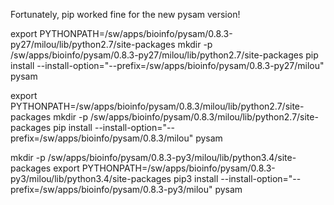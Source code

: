 Fortunately, pip worked fine for the new pysam version!

export PYTHONPATH=/sw/apps/bioinfo/pysam/0.8.3-py27/milou/lib/python2.7/site-packages
mkdir -p /sw/apps/bioinfo/pysam/0.8.3-py27/milou/lib/python2.7/site-packages
pip install --install-option="--prefix=/sw/apps/bioinfo/pysam/0.8.3-py27/milou" pysam

export PYTHONPATH=/sw/apps/bioinfo/pysam/0.8.3/milou/lib/python2.7/site-packages
mkdir -p /sw/apps/bioinfo/pysam/0.8.3/milou/lib/python2.7/site-packages
pip install --install-option="--prefix=/sw/apps/bioinfo/pysam/0.8.3/milou" pysam

mkdir -p /sw/apps/bioinfo/pysam/0.8.3-py3/milou/lib/python3.4/site-packages
export PYTHONPATH=/sw/apps/bioinfo/pysam/0.8.3-py3/milou/lib/python3.4/site-packages
pip3 install --install-option="--prefix=/sw/apps/bioinfo/pysam/0.8.3-py3/milou" pysam
